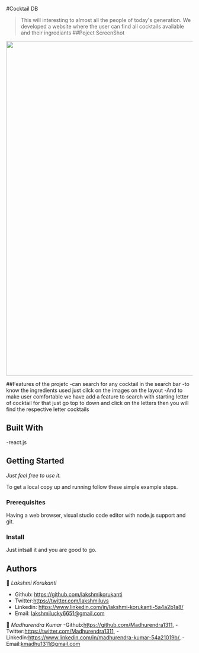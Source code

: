 #Cocktail DB
>This will interesting to almost all the people of today's generation.
>We developed a website where the user can find all cocktails available and their ingrediants 
##Poject ScreenShot
<img src="C:\Users\anunraj\Desktop\Cocktail\Module-4-project\project\src\Images\Complete.png" width=900 />

##Features of the projetc
-can search for any cocktail in the search bar
-to know the ingredients used just cilck on the images on the layout
-And to make user comfortable we have add a feature to search with starting letter of cocktail  for that just go top to down and click on the letters then you will find the respective letter cocktails 

## Built With
-react.js

## Getting Started

*Just feel free to use it.*

To get a local copy up and running follow these simple example steps.

### Prerequisites

Having a web browser, visual studio code editor with node.js support and git.

### Install

Just intsall it and you are good to go.

## Authors
👤 *Lakshmi Korukanti*
- Github: https://github.com/lakshmikorukanti
- Twitter:https://twitter.com/lakshmiluvs
- Linkedin: https://www.linkedin.com/in/lakshmi-korukanti-5a4a2b1a8/
- Email: lakshmilucky6651@gmail.com

👤 *Madhurendra Kumar*
-Github:https://github.com/Madhurendra1311,
-Twitter:https://twitter.com/Madhurendra1311,
-Linkedin:https://www.linkedin.com/in/madhurendra-kumar-54a21019b/,
-Email:kmadhu1311@gmail.com
